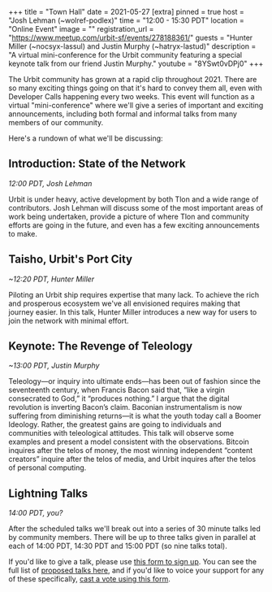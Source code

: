 +++
title = "Town Hall"
date = 2021-05-27
[extra]
pinned = true
host = "Josh Lehman (~wolref-podlex)"
time = "12:00 - 15:30 PDT"
location = "Online Event"
image = ""
registration_url = "https://www.meetup.com/urbit-sf/events/278188361/"
guests = "Hunter Miller (~nocsyx-lassul) and Justin Murphy (~hatryx-lastud)"
description = "A virtual mini-conference for the Urbit community featuring a special keynote talk from our friend Justin Murphy."
youtube = "8YSwt0vDPj0"
+++

The Urbit community has grown at a rapid clip throughout 2021. There are so many exciting things going on that it's hard to convey them all, even with Developer Calls happening every two weeks. This event will function as a virtual "mini-conference" where we'll give a series of important and exciting announcements, including both formal and informal talks from many members of our community.

Here's a rundown of what we'll be discussing:

## Introduction: State of the Network
*12:00 PDT, Josh Lehman*

Urbit is under heavy, active development by both Tlon and a wide range of contributors. Josh Lehman will discuss some of the most important areas of work being undertaken, provide a picture of where Tlon and community efforts are going in the future, and even has a few exciting announcements to make.

## Taisho, Urbit's Port City
*~12:20 PDT, Hunter Miller*

Piloting an Urbit ship requires expertise that many lack. To achieve the rich and prosperous ecosystem we've all envisioned requires making that journey easier. In this talk, Hunter Miller introduces a new way for users to join the network with minimal effort.

## Keynote: The Revenge of Teleology
*~13:00 PDT, Justin Murphy*

Teleology—or inquiry into ultimate ends—has been out of fashion since the seventeenth century, when Francis Bacon said that, “like a virgin consecrated to God,” it “produces nothing.” I argue that the digital revolution is inverting Bacon’s claim. Baconian instrumentalism is now suffering from diminishing returns—it is what the youth today call a Boomer Ideology. Rather, the greatest gains are going to individuals and communities with teleological attitudes. This talk will observe some examples and present a model consistent with the observations. Bitcoin inquires after the telos of money, the most winning independent “content creators” inquire after the telos of media, and Urbit inquires after the telos of personal computing.

## Lightning Talks
*14:00 PDT, you?*

After the scheduled talks we'll break out into a series of 30 minute talks led by community members. There will be up to three talks given in parallel at each of 14:00 PDT, 14:30 PDT and 15:00 PDT (so nine talks total).

If you'd like to give a talk, please use [this form to sign up](https://airtable.com/shr0Xmqcv1HSy47EP). You can see the full list of [proposed talks here](https://airtable.com/shreGQ4kCU8RA5GJS/tblTZxCpqedJBwSkE), and if you'd like to voice your support for any of these specifically, [cast a vote using this form](https://airtable.com/shrhNRUAGCqZ38VXA).
